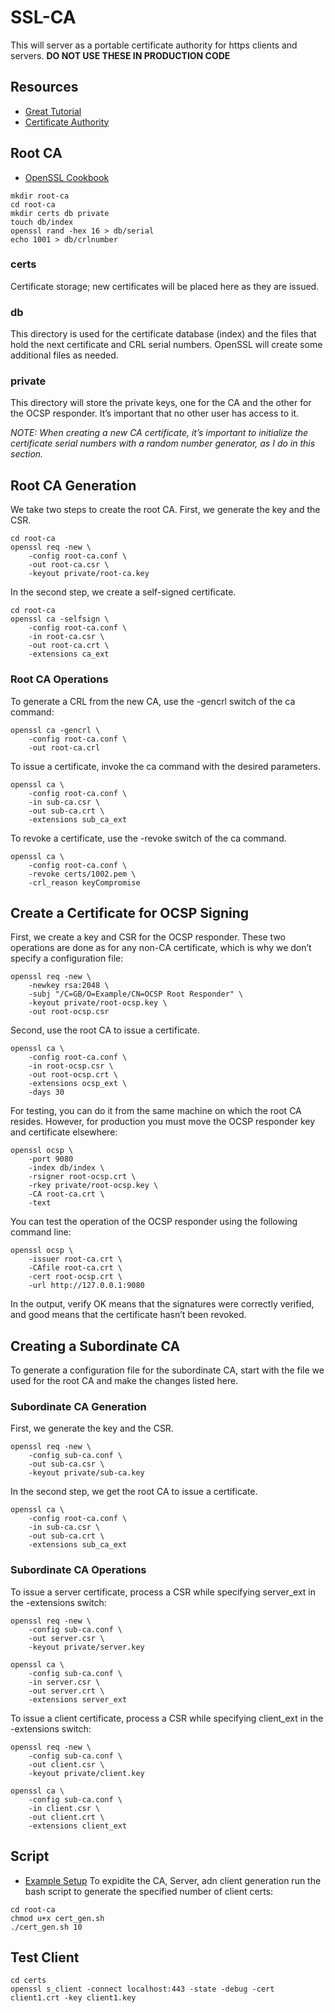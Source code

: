 # SSL-CA
This will server as a portable certificate authority for https clients and servers. **DO NOT USE THESE IN PRODUCTION CODE**

## Resources
- [Great Tutorial](https://www.golinuxcloud.com/openssl-create-client-server-certificate/)
- [Certificate Authority](https://en.wikipedia.org/wiki/Certificate_authority)

## Root CA
- [OpenSSL Cookbook](https://www.feistyduck.com/books/openssl-cookbook/)

```shell
mkdir root-ca
cd root-ca
mkdir certs db private
touch db/index
openssl rand -hex 16 > db/serial
echo 1001 > db/crlnumber
```

### certs
Certificate storage; new certificates will be placed here as they are issued.

### db
This directory is used for the certificate database (index) and the files that hold the
next certificate and CRL serial numbers. OpenSSL will create some additional files as
needed.

### private
This directory will store the private keys, one for the CA and the other for the OCSP
responder. It’s important that no other user has access to it.

*NOTE: When creating a new CA certificate, it’s important to initialize the certificate serial numbers with a random number generator, as I do in this section.*

## Root CA Generation
We take two steps to create the root CA. First, we generate the key and the CSR.

```shell
cd root-ca
openssl req -new \
    -config root-ca.conf \
    -out root-ca.csr \
    -keyout private/root-ca.key
```

In the second step, we create a self-signed certificate.

```shell
cd root-ca
openssl ca -selfsign \
    -config root-ca.conf \
    -in root-ca.csr \
    -out root-ca.crt \
    -extensions ca_ext
```

### Root CA Operations
To generate a CRL from the new CA, use the -gencrl switch of the ca command:

```shell
openssl ca -gencrl \
    -config root-ca.conf \
    -out root-ca.crl
```

To issue a certificate, invoke the ca command with the desired parameters.

```shell
openssl ca \
    -config root-ca.conf \
    -in sub-ca.csr \
    -out sub-ca.crt \
    -extensions sub_ca_ext
```

To revoke a certificate, use the -revoke switch of the ca command.

```shell
openssl ca \
    -config root-ca.conf \
    -revoke certs/1002.pem \
    -crl_reason keyCompromise
```

## Create a Certificate for OCSP Signing
First, we create a key and CSR for the OCSP responder. These two operations are done as for
any non-CA certificate, which is why we don’t specify a configuration file:

```shell
openssl req -new \
    -newkey rsa:2048 \
    -subj "/C=GB/O=Example/CN=OCSP Root Responder" \
    -keyout private/root-ocsp.key \
    -out root-ocsp.csr
```

Second, use the root CA to issue a certificate.

```shell
openssl ca \
    -config root-ca.conf \
    -in root-ocsp.csr \
    -out root-ocsp.crt \
    -extensions ocsp_ext \
    -days 30
```

For testing, you can do it from the same machine on which the root CA resides. However, for production you must move the OCSP responder key and certificate elsewhere:

```shell
openssl ocsp \
    -port 9080
    -index db/index \
    -rsigner root-ocsp.crt \
    -rkey private/root-ocsp.key \
    -CA root-ca.crt \
    -text
```

You can test the operation of the OCSP responder using the following command line:

```shell
openssl ocsp \
    -issuer root-ca.crt \
    -CAfile root-ca.crt \
    -cert root-ocsp.crt \
    -url http://127.0.0.1:9080
```

In the output, verify OK means that the signatures were correctly verified, and good means
that the certificate hasn’t been revoked.


## Creating a Subordinate CA
To generate a configuration file for the subordinate CA, start with the file we used for the
root CA and make the changes listed here.

### Subordinate CA Generation
First, we generate the key and the CSR.

```shell
openssl req -new \
    -config sub-ca.conf \
    -out sub-ca.csr \
    -keyout private/sub-ca.key
```

In the second step, we get the root CA to issue a certificate.

```shell
openssl ca \
    -config root-ca.conf \
    -in sub-ca.csr \
    -out sub-ca.crt \
    -extensions sub_ca_ext
```

### Subordinate CA Operations
To issue a server certificate, process a CSR while specifying server_ext in the -extensions
switch:

```shell  
openssl req -new \
    -config sub-ca.conf \
    -out server.csr \
    -keyout private/server.key
```

```shell
openssl ca \
    -config sub-ca.conf \
    -in server.csr \
    -out server.crt \
    -extensions server_ext
```

To issue a client certificate, process a CSR while specifying client_ext in the -extensions
switch:

```shell  
openssl req -new \
    -config sub-ca.conf \
    -out client.csr \
    -keyout private/client.key
```

```shell
openssl ca \
    -config sub-ca.conf \
    -in client.csr \
    -out client.crt \
    -extensions client_ext
```

## Script
- [Example Setup](https://github.com/shehio/Mutual-SSL)
To expidite the CA, Server, adn client generation run the bash script to generate the specified number of client certs:

```shell
cd root-ca
chmod u+x cert_gen.sh
./cert_gen.sh 10
```

## Test Client

```shell
cd certs
openssl s_client -connect localhost:443 -state -debug -cert client1.crt -key client1.key
```
